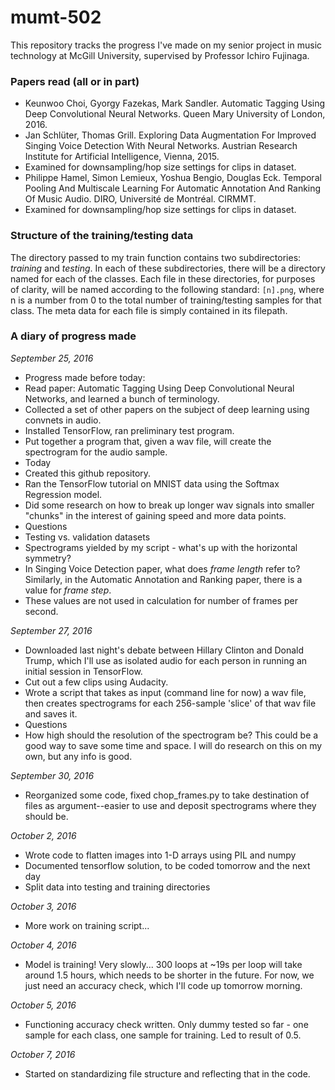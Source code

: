 # mumt-502

This repository tracks the progress I've made on my senior project in music technology at McGill University, supervised by Professor Ichiro Fujinaga. 

### Papers read (all or in part)
* Keunwoo Choi, Gyorgy Fazekas, Mark Sandler. Automatic Tagging Using Deep Convolutional Neural Networks. Queen Mary University of London, 2016.
* Jan Schlüter, Thomas Grill. Exploring Data Augmentation For Improved Singing Voice Detection With Neural Networks. Austrian Research Institute for Artificial Intelligence, Vienna, 2015.
 * Examined for downsampling/hop size settings for clips in dataset.
* Philippe Hamel, Simon Lemieux, Yoshua Bengio, Douglas Eck. Temporal Pooling And Multiscale Learning For Automatic Annotation And Ranking Of Music Audio. DIRO, Université de Montréal. CIRMMT.
 * Examined for downsampling/hop size settings for clips in dataset.

### Structure of the training/testing data
The directory passed to my train function contains two subdirectories: *training* and *testing*. In each of these subdirectories, there will be a directory named for each of the classes. Each file in these directories, for purposes of clarity, will be named according to the following standard: `[n].png`, where n is a number from 0 to the total number of training/testing samples for that class. The meta data for each file is simply contained in its filepath.

### A diary of progress made
*September 25, 2016*

* Progress made before today:
 * Read paper: Automatic Tagging Using Deep Convolutional Neural Networks, and learned a bunch of terminology.
 * Collected a set of other papers on the subject of deep learning using convnets in audio.
 * Installed TensorFlow, ran preliminary test program.
 * Put together a program that, given a wav file, will create the spectrogram for the audio sample.
* Today
 * Created this github repository.
 * Ran the TensorFlow tutorial on MNIST data using the Softmax Regression model.
 * Did some research on how to break up longer wav signals into smaller "chunks" in the interest of gaining speed and more data points.
* Questions
 * Testing vs. validation datasets
 * Spectrograms yielded by my script - what's up with the horizontal symmetry?
 * In Singing Voice Detection paper, what does *frame length* refer to? Similarly, in the Automatic Annotation and Ranking paper, there is a value for *frame step*. 
  * These values are not used in calculation for number of frames per second.

*September 27, 2016*

* Downloaded last night's debate between Hillary Clinton and Donald Trump, which I'll use as isolated audio for each person in running an initial session in TensorFlow.
 * Cut out a few clips using Audacity.
* Wrote a script that takes as input (command line for now) a wav file, then creates spectrograms for each 256-sample 'slice' of that wav file and saves it.
* Questions
 * How high should the resolution of the spectrogram be? This could be a good way to save some time and space. I will do research on this on my own, but any info is good.

*September 30, 2016*

* Reorganized some code, fixed chop\_frames.py to take destination of files as argument--easier to use and deposit spectrograms where they should be.

*October 2, 2016*
* Wrote code to flatten images into 1-D arrays using PIL and numpy
* Documented tensorflow solution, to be coded tomorrow and the next day
* Split data into testing and training directories

*October 3, 2016*
* More work on training script...

*October 4, 2016*
* Model is training! Very slowly... 300 loops at ~19s per loop will take around 1.5 hours, which needs to be shorter in the future. For now, we just need an accuracy check, which I'll code up tomorrow morning.

*October 5, 2016*
* Functioning accuracy check written. Only dummy tested so far - one sample for each class, one sample for training. Led to result of 0.5.

*October 7, 2016*
* Started on standardizing file structure and reflecting that in the code.


